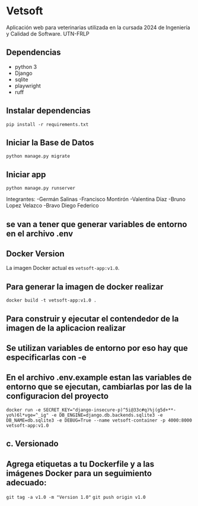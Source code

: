 # Vetsoft

Aplicación web para veterinarias utilizada en la cursada 2024 de Ingeniería y Calidad de Software. UTN-FRLP

## Dependencias

-   python 3
-   Django
-   sqlite
-   playwright
-   ruff

## Instalar dependencias

`pip install -r requirements.txt`

## Iniciar la Base de Datos

`python manage.py migrate`

## Iniciar app

`python manage.py runserver`

Integrantes:
-Germán Salinas
-Francisco Montirón
-Valentina Díaz
-Bruno Lopez Velazco
-Bravo Diego Federico

## se van a tener que generar variables de entorno en el archivo .env

## Docker Version
La imagen Docker actual es `vetsoft-app:v1.0`.


## Para generar la imagen de docker realizar

` docker build -t vetsoft-app:v1.0 .  `


## Para construir y ejecutar el contendedor de la imagen de la aplicacion realizar
## Se utilizan variables de entorno por eso hay que especificarlas con -e
## En el archivo .env.example estan las variables de entorno que se ejecutan, cambiarlas por las de la configuracion del proyecto

` docker run -e SECRET_KEY="django-insecure-p)^5i@33c#q)%j(g5d+**-yo%)6l*vge=^_ig" -e DB_ENGINE=django.db.backends.sqlite3 -e DB_NAME=db.sqlite3 -e DEBUG=True --name vetsoft-container -p 4000:8000 vetsoft-app:v1.0 `

## c. Versionado
## Agrega etiquetas a tu Dockerfile y a las imágenes Docker para un seguimiento adecuado:

` git tag -a v1.0 -m "Version 1.0" `
` git push origin v1.0 `
